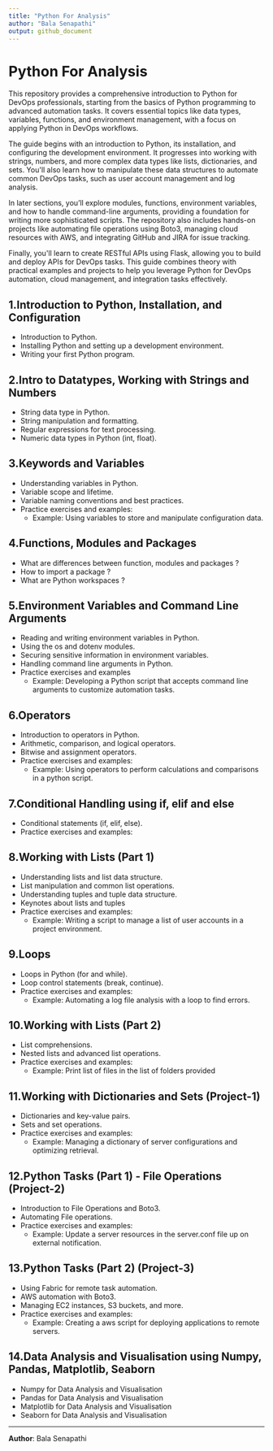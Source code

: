 ```yaml
---
title: "Python For Analysis"
author: "Bala Senapathi"
output: github_document
---
```


# Python For Analysis

This repository provides a comprehensive introduction to Python for DevOps professionals, starting from the basics of 
Python programming to advanced automation tasks. It covers essential topics like data types, variables, functions, and 
environment management, with a focus on applying Python in DevOps workflows.

The guide begins with an introduction to Python, its installation, and configuring the development environment. It 
progresses into working with strings, numbers, and more complex data types like lists, dictionaries, and sets. You'll 
also learn how to manipulate these data structures to automate common DevOps tasks, such as user account management and
log analysis.

In later sections, you’ll explore modules, functions, environment variables, and how to handle command-line arguments, 
providing a foundation for writing more sophisticated scripts. The repository also includes hands-on projects like 
automating file operations using Boto3, managing cloud resources with AWS, and integrating GitHub and JIRA for issue 
tracking.

Finally, you'll learn to create RESTful APIs using Flask, allowing you to build and deploy APIs for DevOps tasks. This
guide combines theory with practical examples and projects to help you leverage Python for DevOps automation, cloud 
management, and integration tasks effectively.

## 1.Introduction to Python, Installation, and Configuration
- Introduction to Python.
- Installing Python and setting up a development environment.
- Writing your first Python program.

## 2.Intro to Datatypes, Working with Strings and Numbers
- String data type in Python.
- String manipulation and formatting.
- Regular expressions for text processing.
- Numeric data types in Python (int, float).
 
## 3.Keywords and Variables
- Understanding variables in Python.
- Variable scope and lifetime.
- Variable naming conventions and best practices.
- Practice exercises and examples:
  - Example: Using variables to store and manipulate configuration data.

## 4.Functions, Modules and Packages
- What are differences between function, modules and packages ?
- How to import a package ?
- What are Python workspaces ?

## 5.Environment Variables and Command Line Arguments
- Reading and writing environment variables in Python.
- Using the os and dotenv modules.
- Securing sensitive information in environment variables.
- Handling command line arguments in Python.
- Practice exercises and examples
  - Example: Developing a Python script that accepts command line arguments to customize automation tasks.

## 6.Operators
- Introduction to operators in Python.
- Arithmetic, comparison, and logical operators.
- Bitwise and assignment operators.
- Practice exercises and examples:
  - Example: Using operators to perform calculations and comparisons in a python script.

## 7.Conditional Handling using if, elif and else
- Conditional statements (if, elif, else).
- Practice exercises and examples:

## 8.Working with Lists (Part 1)
- Understanding lists and list data structure.
- List manipulation and common list operations.
- Understanding tuples and tuple data structure.
- Keynotes about lists and tuples
- Practice exercises and examples:
  - Example: Writing a script to manage a list of user accounts in a project environment.
  
## 9.Loops
- Loops in Python (for and while).
- Loop control statements (break, continue).
- Practice exercises and examples:
  - Example: Automating a log file analysis with a loop to find errors.

## 10.Working with Lists (Part 2)
- List comprehensions.
- Nested lists and advanced list operations.
- Practice exercises and examples:
  - Example: Print list of files in the list of folders provided

## 11.Working with Dictionaries and Sets (Project-1)
- Dictionaries and key-value pairs.
- Sets and set operations.
- Practice exercises and examples:
  - Example: Managing a dictionary of server configurations and optimizing retrieval.

## 12.Python Tasks (Part 1) - File Operations (Project-2)
- Introduction to File Operations and Boto3.
- Automating File operations.
- Practice exercises and examples:
  - Example: Update a server resources in the server.conf file up on external notification.

## 13.Python Tasks (Part 2) (Project-3)
- Using Fabric for remote task automation.
- AWS automation with Boto3.
- Managing EC2 instances, S3 buckets, and more.
- Practice exercises and examples:
  - Example: Creating a aws script for deploying applications to remote servers.

## 14.Data Analysis and Visualisation using Numpy, Pandas, Matplotlib, Seaborn
- Numpy for Data Analysis and Visualisation
- Pandas for Data Analysis and Visualisation
- Matplotlib for Data Analysis and Visualisation
- Seaborn for Data Analysis and Visualisation

---

**Author**: Bala Senapathi
